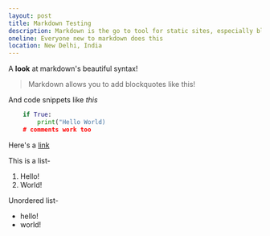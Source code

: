 ```yaml
---
layout: post
title: Markdown Testing
description: Markdown is the go to tool for static sites, especially blogs, where its syntax, which comes naturally, is a delight for beginners. In this blog post, I check out some of the most commonly used features of markdown.
oneline: Everyone new to markdown does this
location: New Delhi, India
---
```


A **look** at markdown's beautiful syntax!

> Markdown allows you to add blockquotes like this!

And code snippets like _this_

```python
    if True:
        print("Hello World)
    # comments work too
```

Here's a [link](https://www.achintyajha.in)

This is a list-

1. Hello!
2. World!

Unordered list-

- hello!
- world!

